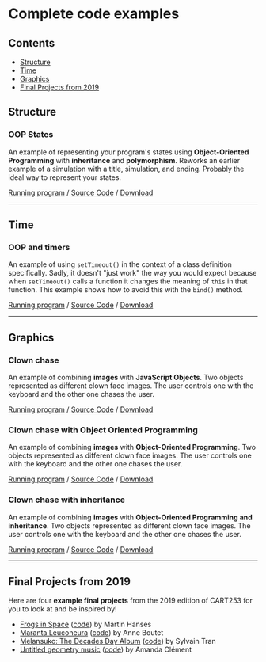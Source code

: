 # Complete code examples

## Contents

- [Structure](#structure)
- [Time](#time)
- [Graphics](#graphics)
- [Final Projects from 2019](#final-projects-from-2019)

## Structure

### OOP States

An example of representing your program's states using **Object-Oriented Programming** with **inheritance** and **polymorphism**. Reworks an earlier example of a simulation with a title, simulation, and ending. Probably the ideal way to represent your states.

[Running program](https://pippinbarr.github.io/cart253-2020/examples/structure/oop-states/) / [Source Code](https://github.com/pippinbarr/cart253-2020/tree/master/examples/structure/oop-states) / [Download](https://pippinbarr.github.io/cart253-2020/examples/structure/oop-states.zip)

---

## Time

### OOP and timers

An example of using `setTimeout()` in the context of a class definition specifically. Sadly, it doesn't "just work" the way you would expect because when `setTimeout()` calls a function it changes the meaning of `this` in that function. This example shows how to avoid this with the `bind()` method.

[Running program](https://pippinbarr.github.io/cart253-2020/examples/time/oop-and-timers/) / [Source Code](https://github.com/pippinbarr/cart253-2020/tree/master/examples/time/oop-and-timers) / [Download](https://pippinbarr.github.io/cart253-2020/examples/time/oop-and-timers.zip)

---

## Graphics

### Clown chase

An example of combining **images** with **JavaScript Objects**. Two objects represented as different clown face images. The user controls one with the keyboard and the other one chases the user.

[Running program](https://pippinbarr.github.io/cart253-2020/examples/graphics/clown-chase/) / [Source Code](https://github.com/pippinbarr/cart253-2020/tree/master/examples/graphics/clown-chase) / [Download](https://pippinbarr.github.io/cart253-2020/examples/graphics/clown-chase.zip)

### Clown chase with Object Oriented Programming

An example of combining **images** with **Object-Oriented Programming**. Two objects represented as different clown face images. The user controls one with the keyboard and the other one chases the user.

[Running program](https://pippinbarr.github.io/cart253-2020/examples/graphics/clown-chase-oop/) / [Source Code](https://github.com/pippinbarr/cart253-2020/tree/master/examples/graphics/clown-chase-oop) / [Download](https://pippinbarr.github.io/cart253-2020/examples/graphics/clown-chase-oop.zip)

### Clown chase with inheritance

An example of combining **images** with **Object-Oriented Programming and inheritance**. Two objects represented as different clown face images. The user controls one with the keyboard and the other one chases the user.

[Running program](https://pippinbarr.github.io/cart253-2020/examples/graphics/clown-chase-inheritance/) / [Source Code](https://github.com/pippinbarr/cart253-2020/tree/master/examples/graphics/clown-chase-inheritance) / [Download](https://pippinbarr.github.io/cart253-2020/examples/graphics/clown-chase-inheritance.zip)

---

## Final Projects from 2019

Here are four **example final projects** from the 2019 edition of CART253 for you to look at and be inspired by!

- [Frogs in Space](https://pippinbarr.github.io/cart253-2020/examples/student-work/frogs-in-space/) ([code](https://github.com/pippinbarr/cart253-2020/tree/master/examples/student-work/frogs-in-space/)) by Martin Hanses
- [Maranta Leuconeura](https://pippinbarr.github.io/cart253-2020/examples/student-work/maranta-leuconeura/) ([code](https://github.com/pippinbarr/cart253-2020/tree/master/examples/student-work/maranta-leuconeura/)) by Anne Boutet
- [Melansuko: The Decades Day Album](https://pippinbarr.github.io/cart253-2020/examples/student-work/melansuko-the-decades-day-album/) ([code](https://github.com/pippinbarr/cart253-2020/tree/master/examples/student-work/melansuko-the-decades-day-album/)) by Sylvain Tran
- [Untitled geometry music](https://pippinbarr.github.io/cart253-2020/examples/student-work/untitled-geometry-music/index.html) ([code](https://github.com/pippinbarr/cart253-2020/tree/master/examples/student-work/untitled-geometry-music/)) by Amanda Clément
